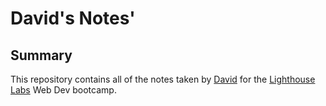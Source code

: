 # David's Notes'

## Summary

This repository contains all of the notes taken by [David](https://github.com/davideastmond) for the [Lighthouse Labs](https://www.lighthouselabs.ca/) Web Dev bootcamp.